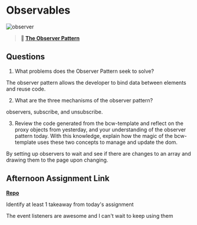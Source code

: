 # Observables

![observer](https://bcw.blob.core.windows.net/public/img/journals/8014045611652045)

> **📖 [The Observer Pattern](https://codeworksacademy.com/fs-student-guide/resources/wk3/04-Observer-Pattern)**

## Questions

1. What problems does the Observer Pattern seek to solve?

The observer pattern allows the developer to bind data between elements and reuse code.

2. What are the three mechanisms of the observer pattern?

observers, subscribe, and unsubscribe.

3. Review the code generated from the bcw-template and reflect on the proxy objects from yesterday, and your understanding of the observer pattern today. With this knowledge, explain how the magic of the bcw-template uses these two concepts to manage and update the dom.

By setting up observers to wait and see if there are changes to an array and drawing them to the page upon changing.

## Afternoon Assignment Link

**[Repo](https://github.com/jon-cron/fruitSalad.git)**

Identify at least 1 takeaway from today's assignment

The event listeners are awesome and I can't wait to keep using them
